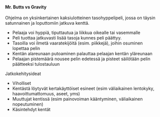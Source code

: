 
#### Mr. Butts vs Gravity

Ohjelma on yksinkertainen kaksiulotteinen tasohyppelipeli, jossa on täysin satunnainen ja loputtomiin jatkuva kenttä.

* Pelaaja voi hyppiä, tiputtautua ja liikkua oikealle tai vasemmalle
* Peli tuottaa jatkuvasti lisää tasoja kunnes peli päättyy.
* Tasoilla voi ilmetä vaaratekijöitä (esim. piikkejä), joihin osuminen lopettaa pelin
* Kentän alareunaan putoaminen palauttaa pelaajan kentän yläreunaan
* Pelaajan pistemäärä nousee pelin edetessä ja pisteet säilötään pelin päätteeksi tulostauluun

Jatkokehitysideat

* Viholliset
* Kentästä löytyvät kertakäyttöiset esineet (esim väliaikainen lentokyky, haavoittumattomuus, aseet, yms)
* Muuttujat kentissä (esim painovoiman kääntyminen, väliaikainen nopeutuminen)
* Käsintehdyt kentät
